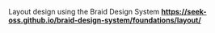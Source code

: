 

Layout design using the Braid Design System **https://seek-oss.github.io/braid-design-system/foundations/layout/**

